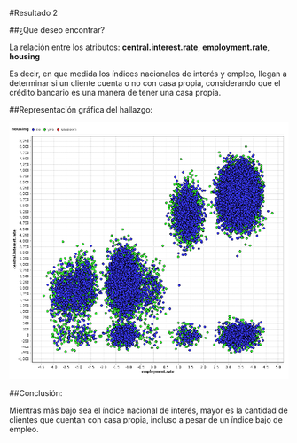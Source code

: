 #Resultado 2

##¿Que deseo encontrar?

La relación entre los atributos: **central.interest.rate**, **employment.rate**, **housing**

Es decir, en que medida los índices nacionales de interés y empleo, llegan a determinar si un cliente cuenta o no con casa propia, considerando que el crédito bancario es una manera de tener una casa propia.

##Representación gráfica del hallazgo:

![Resultado 02](resultado-02.png)

##Conclusión:

Mientras más bajo sea el índice nacional de interés, mayor es la cantidad de clientes que cuentan con casa propia, incluso a pesar de un índice bajo de empleo.

